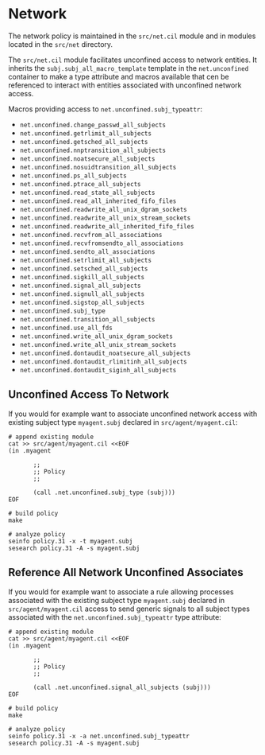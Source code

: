 # Network

The network policy is maintained in the `src/net.cil` module and in
modules located in the `src/net` directory.

The `src/net.cil` module facilitates unconfined access to network
entities. It inherits the `subj.subj_all_macro_template` template in
the `net.unconfined` container to make a type attribute and macros
available that cen be referenced to interact with entities associated
with unconfined network access.

Macros providing access to `net.unconfined.subj_typeattr`:

* `net.unconfined.change_passwd_all_subjects`
* `net.unconfined.getrlimit_all_subjects`
* `net.unconfined.getsched_all_subjects`
* `net.unconfined.nnptransition_all_subjects`
* `net.unconfined.noatsecure_all_subjects`
* `net.unconfined.nosuidtransition_all_subjects`
* `net.unconfined.ps_all_subjects`
* `net.unconfined.ptrace_all_subjects`
* `net.unconfined.read_state_all_subjects`
* `net.unconfined.read_all_inherited_fifo_files`
* `net.unconfined.readwrite_all_unix_dgram_sockets`
* `net.unconfined.readwrite_all_unix_stream_sockets`
* `net.unconfined.readwrite_all_inherited_fifo_files`
* `net.unconfined.recvfrom_all_associations`
* `net.unconfined.recvfromsendto_all_associations`
* `net.unconfined.sendto_all_associations`
* `net.unconfined.setrlimit_all_subjects`
* `net.unconfined.setsched_all_subjects`
* `net.unconfined.sigkill_all_subjects`
* `net.unconfined.signal_all_subjects`
* `net.unconfined.signull_all_subjects`
* `net.unconfined.sigstop_all_subjects`
* `net.unconfined.subj_type`
* `net.unconfined.transition_all_subjects`
* `net.unconfined.use_all_fds`
* `net.unconfined.write_all_unix_dgram_sockets`
* `net.unconfined.write_all_unix_stream_sockets`
* `net.unconfined.dontaudit_noatsecure_all_subjects`
* `net.unconfined.dontaudit_rlimitinh_all_subjects`
* `net.unconfined.dontaudit_siginh_all_subjects`

## Unconfined Access To Network

If you would for example want to associate unconfined network access
with existing subject type `myagent.subj` declared in
`src/agent/myagent.cil`:

```
# append existing module
cat >> src/agent/myagent.cil <<EOF
(in .myagent

       ;;
       ;; Policy
       ;;

       (call .net.unconfined.subj_type (subj)))
EOF

# build policy
make

# analyze policy
seinfo policy.31 -x -t myagent.subj
sesearch policy.31 -A -s myagent.subj
```
## Reference All Network Unconfined Associates

If you would for example want to associate a rule allowing processes
associated with the existing subject type `myagent.subj` declared in
`src/agent/myagent.cil` access to send generic signals to all subject
types associated with the `net.unconfined.subj_typeattr` type
attribute:

```
# append existing module
cat >> src/agent/myagent.cil <<EOF
(in .myagent

       ;;
       ;; Policy
       ;;

       (call .net.unconfined.signal_all_subjects (subj)))
EOF

# build policy
make

# analyze policy
seinfo policy.31 -x -a net.unconfined.subj_typeattr
sesearch policy.31 -A -s myagent.subj
```
